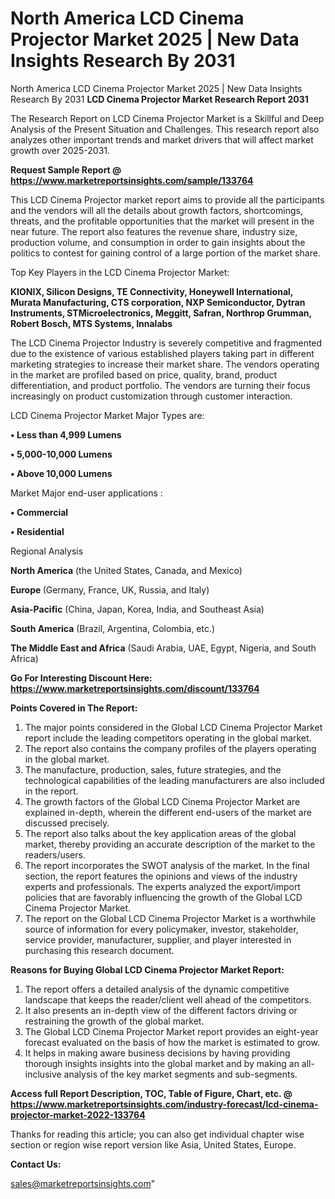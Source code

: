 # North America LCD Cinema Projector Market 2025 | New Data Insights Research By 2031
North America LCD Cinema Projector Market 2025 | New Data Insights Research By 2031
<strong>LCD Cinema Projector Market Research Report 2031</strong>

The Research Report on LCD Cinema Projector Market is a Skillful and Deep Analysis of the Present Situation and Challenges. This research report also analyzes other important trends and market drivers that will affect market growth over 2025-2031.

<strong>Request Sample Report @ <a href=https://www.marketreportsinsights.com/sample/133764>https://www.marketreportsinsights.com/sample/133764</a></strong>

This LCD Cinema Projector market report aims to provide all the participants and the vendors will all the details about growth factors, shortcomings, threats, and the profitable opportunities that the market will present in the near future. The report also features the revenue share, industry size, production volume, and consumption in order to gain insights about the politics to contest for gaining control of a large portion of the market share.

Top Key Players in the LCD Cinema Projector Market:

<strong>KIONIX, Silicon Designs, TE Connectivity, Honeywell International, Murata Manufacturing, CTS corporation, NXP Semiconductor, Dytran Instruments, STMicroelectronics, Meggitt, Safran, Northrop Grumman, Robert Bosch, MTS Systems, Innalabs</strong>

The LCD Cinema Projector Industry is severely competitive and fragmented due to the existence of various established players taking part in different marketing strategies to increase their market share. The vendors operating in the market are profiled based on price, quality, brand, product differentiation, and product portfolio. The vendors are turning their focus increasingly on product customization through customer interaction.

LCD Cinema Projector Market Major Types are:

<strong>• Less than 4,999 Lumens

• 5,000-10,000 Lumens

• Above 10,000 Lumens</strong>

Market Major end-user applications :

<strong>• Commercial

• Residential</strong>

Regional Analysis

</u><strong><b>North America</b></strong> (the United States, Canada, and Mexico)

<strong><b>Europe </b></strong>(Germany, France, UK, Russia, and Italy)

<strong><b>Asia-Pacific</b></strong> (China, Japan, Korea, India, and Southeast Asia)

<strong><b>South America</b></strong> (Brazil, Argentina, Colombia, etc.)

<strong><b>The Middle East and Africa</b></strong> (Saudi Arabia, UAE, Egypt, Nigeria, and South Africa)

<strong>Go For Interesting Discount Here: <a href=https://www.marketreportsinsights.com/discount/133764>https://www.marketreportsinsights.com/discount/133764</a></strong>

<strong>Points Covered in The Report:</strong>
<ol>
  <li>The major points considered in the Global LCD Cinema Projector Market report include the leading competitors operating in the global market.</li>
  <li>The report also contains the company profiles of the players operating in the global market.</li>
  <li>The manufacture, production, sales, future strategies, and the technological capabilities of the leading manufacturers are also included in the report.</li>
  <li>The growth factors of the Global LCD Cinema Projector Market are explained in-depth, wherein the different end-users of the market are discussed precisely.</li>
  <li>The report also talks about the key application areas of the global market, thereby providing an accurate description of the market to the readers/users.</li>
  <li>The report incorporates the SWOT analysis of the market. In the final section, the report features the opinions and views of the industry experts and professionals. The experts analyzed the export/import policies that are favorably influencing the growth of the Global LCD Cinema Projector Market.</li>
  <li>The report on the Global LCD Cinema Projector Market is a worthwhile source of information for every policymaker, investor, stakeholder, service provider, manufacturer, supplier, and player interested in purchasing this research document.</li>
</ol>
<strong>Reasons for Buying Global LCD Cinema Projector Market Report:</strong>

<ol>
  <li>The report offers a detailed analysis of the dynamic competitive landscape that keeps the reader/client well ahead of the competitors.</li>
  <li>It also presents an in-depth view of the different factors driving or restraining the growth of the global market.</li>
  <li>The Global LCD Cinema Projector Market report provides an eight-year forecast evaluated on the basis of how the market is estimated to grow.</li>
  <li>It helps in making aware business decisions by having providing thorough insights insights into the global market and by making an all-inclusive analysis of the key market segments and sub-segments.</li>
</ol>
<strong>Access full Report Description, TOC, Table of Figure, Chart, etc. @ <a href=https://www.marketreportsinsights.com/industry-forecast/lcd-cinema-projector-market-2022-133764>https://www.marketreportsinsights.com/industry-forecast/lcd-cinema-projector-market-2022-133764</a></strong>


Thanks for reading this article; you can also get individual chapter wise section or region wise report version like Asia, United States, Europe.

<strong>Contact Us:</strong>

sales@marketreportsinsights.com"
